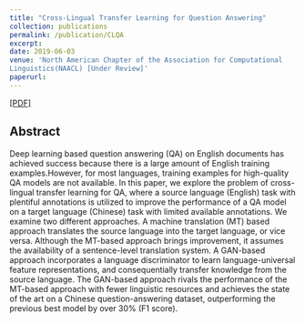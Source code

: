 ```yaml
---
title: "Cross-Lingual Transfer Learning for Question Answering"
collection: publications
permalink: /publication/CLQA
excerpt: 
date: 2019-06-03
venue: 'North American Chapter of the Association for Computational
Linguistics(NAACL) [Under Review]'
paperurl: 
---
```

[[PDF]]()

## Abstract
Deep learning based question answering (QA) on English documents has achieved success because there is a large amount of English training examples.However, for most languages, training examples for high-quality QA models are not available. In this paper, we explore the problem of cross-lingual transfer learning for QA, where a source language (English) task with plentiful annotations is utilized to improve the performance of a QA model on a target language (Chinese) task with limited available annotations. We examine two different approaches. A machine translation (MT) based approach translates the source language into the target language, or vice versa. Although the MT-based approach brings improvement, it assumes the availability of a sentence-level translation system. A GAN-based approach incorporates a language discriminator to learn language-universal feature representations, and consequentially transfer knowledge from the source language. The GAN-based approach rivals the performance of the MT-based approach with fewer linguistic resources and achieves the state of the art on a Chinese question-answering dataset, outperforming the previous best model by over 30% (F1 score).
